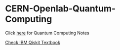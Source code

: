 # CERN-Openlab-Quantum-Computing
Click [here](https://www.notion.so/Quantum-Computing-A-Practical-Introduction-cc4d92d332f14d07b7c964cb4a54635f) for Quantum Computing Notes




[Check IBM Qiskit Textbook](https://qiskit.org/textbook/preface.html)

